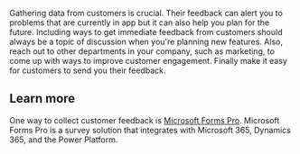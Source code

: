 
Gathering data from customers is crucial. Their feedback can alert you to problems that are currently in app but it can also help you plan for the future. Including ways to get immediate feedback from customers should always be a topic of discussion when you're planning new features. Also, reach out to other departments in your company, such as marketing, to come up with ways to improve customer engagement. Finally make it easy for customers to send you their feedback.

## Learn more

One way to collect customer feedback is [Microsoft Forms Pro](https://formspro.microsoft.com/?azure-portal=true). Microsoft Forms Pro is a survey solution that integrates with Microsoft 365, Dynamics 365, and the Power Platform.